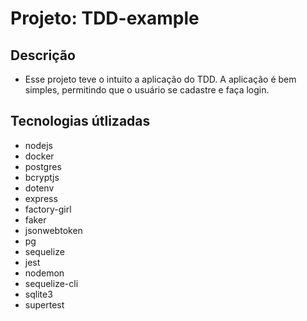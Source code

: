 # Projeto: TDD-example
## Descrição
 - Esse projeto teve o intuito a aplicação do TDD. A aplicação é bem simples, permitindo que o usuário se cadastre e faça login.
## Tecnologias útlizadas
 - nodejs
 - docker
 - postgres
 - bcryptjs
 - dotenv
 - express
 - factory-girl
 - faker
 - jsonwebtoken
 - pg
 - sequelize
 - jest
 - nodemon
 - sequelize-cli
 - sqlite3
 - supertest

